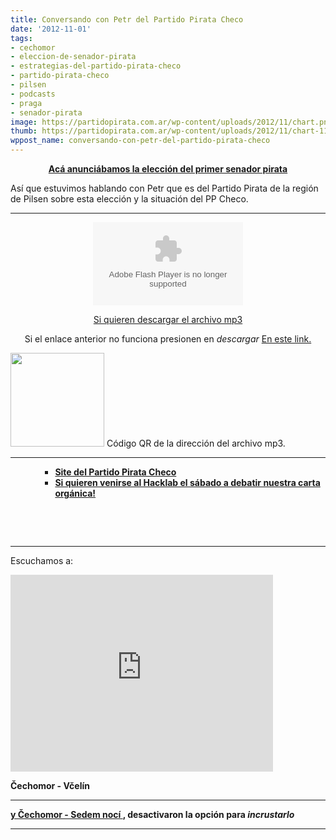 ```yaml
---
title: Conversando con Petr del Partido Pirata Checo
date: '2012-11-01'
tags:
- cechomor
- eleccion-de-senador-pirata
- estrategias-del-partido-pirata-checo
- partido-pirata-checo
- pilsen
- podcasts
- praga
- senador-pirata
image: https://partidopirata.com.ar/wp-content/uploads/2012/11/chart.png
thumb: https://partidopirata.com.ar/wp-content/uploads/2012/11/chart-115x115.png
wppost_name: conversando-con-petr-del-partido-pirata-checo
---
```


<p style="text-align: center;"><strong><a href="https://partidopirata.com.ar/6975/primer-senador-pirata-en-la-republica-checa">Acá anunciábamos la elección del primer senador pirata</a></strong></p>
Así que estuvimos hablando con Petr que es del Partido Pirata de la región de Pilsen sobre esta elección y la situación del PP Checo.

<hr />

<center><object id="player1542391" width="240" height="133" classid="clsid:d27cdb6e-ae6d-11cf-96b8-444553540000" codebase="http://download.macromedia.com/pub/shockwave/cabs/flash/swflash.cab#version=6,0,40,0"><param name="AllowScriptAccess" value="always" /><param name="allowFullScreen" value="true" /><param name="wmode" value="transparent" /><param name="src" value="http://www.ivoox.com/playerivoox_ee_1542391_1.html" /><param name="allowfullscreen" value="true" /><param name="allowscriptaccess" value="always" /><embed id="player1542391" width="240" height="133" type="application/x-shockwave-flash" src="http://www.ivoox.com/playerivoox_ee_1542391_1.html" AllowScriptAccess="always" allowFullScreen="true" wmode="transparent" allowfullscreen="true" allowscriptaccess="always" /></object></center>
<p style="text-align: center;"><a href="http://www.ivoox.com/conversando-petr-desde-republica-checa_md_1542391_1.mp3" target="_blank">Si quieren descargar el archivo mp3</a></p>
<p style="text-align: center;">Si el enlace anterior no funciona presionen en <em>descargar</em> <a href="http://www.ivoox.com/conversando-petr-desde-republica-checa-audios-mp3_rf_1542391_1.html" target="_blan">En este link.</a></p>


<a href="https://partidopirata.com.ar/wp-content/uploads/2012/11/chart.png"><img class="size-full wp-image-7199" title="chart" src="https://partidopirata.com.ar/wp-content/uploads/2012/11/chart.png" alt="" width="150" height="150" /></a> Código QR de la dirección del archivo mp3.


<hr />

<ul>
<ul>
<ul>
	<li><strong><a href="http://www.pirati.cz/" target="_blank">Site del Partido Pirata Checo</a></strong></li>
	<li><strong><a href="http://www.bibliobarracas.com.ar/hacklab/" target="_blank">Si quieren venirse al Hacklab el sábado a debatir nuestra carta orgánica!</a></strong></li>
</ul>
</ul>
</ul>
&nbsp;

&nbsp;

<hr />

Escuchamos a:

<center></center><iframe src="http://www.youtube.com/embed/0jloQtMSWaI" frameborder="0" width="420" height="315"></iframe>

<strong>Čechomor - Včelín</strong>

<hr />

<strong><a href="http://www.youtube.com/watch?v=ofvFFGbDKMI&amp;feature=share&amp;list=ULofvFFGbDKMI" target="_blank">y Čechomor - Sedem nocí </a>, desactivaron la opción para <em>incrustarlo</em></strong>

<hr />
